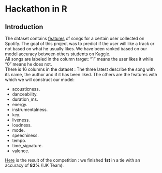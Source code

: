 # Hackathon in R

## Introduction 
The dataset contains [features](https://developer.spotify.com/documentation/web-api/reference/tracks/get-audio-features/) of songs for a certain user collected on Spotify. The goal of this project was to predict if the user will like a track or not based on what he usually likes. We have been ranked based on our model accuracy between others students on Kaggle.<br> 
All songs are labeled in the column target: “1” means the user likes it while “0” means he does not.<br>
There is 16 columns in the dataset : The three latest describe the song with its name, the author and if it has been liked. The others are the features with which we will construct our model:<br>
 - acousticness.
 - danceability.
 - duration_ms.
 - energy.
 - instrumentalness.
 - key.
 - liveness.
 - loudness.
 - mode.
 - speechiness.
 - tempo.
 - time_signature.
 - valence.

[Here](https://www.kaggle.com/c/hackathon-machine-learning-65415321065432156413206/leaderboard) is the result of the competition : we finished **1st** in a tie with an accuracy of **82%** (IJK Team).
 
